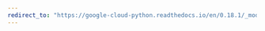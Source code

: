 ```yaml
---
redirect_to: "https://google-cloud-python.readthedocs.io/en/0.18.1/_modules/gcloud/bigtable/cluster.html"
---
```


